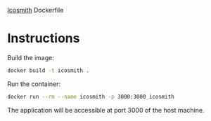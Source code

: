[Icosmith](https://github.com/tulios/icosmith) Dockerfile

# Instructions

Build the image:

```sh
docker build -t icosmith .
```

Run the container:

```sh
docker run --rm --name icosmith -p 3000:3000 icosmith
```

The application will be accessible at port 3000 of the host machine.
